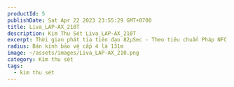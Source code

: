 ```yaml
---
productId: 5
publishDate: Sat Apr 22 2023 23:55:29 GMT+0700
title: Liva_LAP-AX_210T
description: Kim Thu Sét Liva_LAP-AX_210T
excerpt: Thời gian phát tia tiên đạo 82µSec - Theo tiêu chuẩn Pháp NFC 17-102
radius: Bán kính bảo vệ cấp 4 là 131m
image: ~/assets/images/Liva_LAP-AX_210.png
category: Kim thu sét
tags:
  - kim thu sét
---
```

